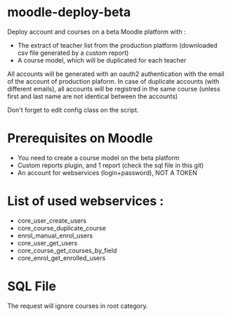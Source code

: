 # moodle-deploy-beta
Deploy account and courses on a beta Moodle platform with :
- The extract of teacher list from the production platform (downloaded csv file generated by a custom report)
- A course model, which will be duplicated for each teacher

All accounts will be generated with an oauth2 authentication with the email of the account of production plaform.
In case of duplicate accounts (with different emails), all accounts will be registred in the same course (unless first and last name are not identical between the accounts)

Don't forget to edit config class on the script.

# Prerequisites on Moodle
- You need to create a course model on the beta platform
- Custom reports plugin, and 1 report (check the sql file in this git)
- An account for webservices (login+password), NOT A TOKEN

# List of used webservices :
- core_user_create_users
- core_course_duplicate_course
- enrol_manual_enrol_users
- core_user_get_users
- core_course_get_courses_by_field
- core_enrol_get_enrolled_users

# SQL File
The request will ignore courses in root category.
